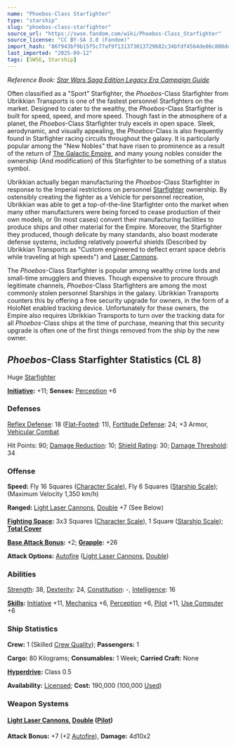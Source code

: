 ```yaml
---
name: "Phoebos-Class Starfighter"
type: "starship"
slug: "phoebos-class-starfighter"
source_url: "https://swse.fandom.com/wiki/Phoebos-Class_Starfighter"
source_license: "CC BY-SA 3.0 (Fandom)"
import_hash: "86f943bf9b15f5c77af9f131373013729682c34bfdf4564de06c800de55249d1"
last_imported: "2025-09-12"
tags: [SWSE, Starship]
---
```

*Reference Book: [Star Wars Saga Edition Legacy Era Campaign Guide](https://swse.fandom.com/wiki/Star_Wars_Saga_Edition_Legacy_Era_Campaign_Guide)*

Often classified as a "Sport" Starfighter, the *Phoebos*-Class Starfighter from Ubrikkian Transports is one of the fastest personnel Starfighters on the market. Designed to cater to the wealthy, the *Phoebos*-Class Starfighter is built for speed, speed, and more speed. Though fast in the atmosphere of a planet, the *Phoebos*-Class Starfighter truly excels in open space. Sleek, aerodynamic, and visually appealing, the *Phoebos*-Class is also frequently found in Starfighter racing circuits throughout the galaxy. It is particularly popular among the "New Nobles" that have risen to prominence as a result of the return of [The Galactic Empire](https://swse.fandom.com/wiki/The_Galactic_Empire), and many young nobles consider the ownership (And modification) of this Starfighter to be something of a status symbol.

Ubrikkian actually began manufacturing the *Phoebos*-Class Starfighter in response to the Imperial restrictions on personnel [Starfighter](https://swse.fandom.com/wiki/Starfighter) ownership. By ostensibly creating the fighter as a Vehicle for personnel recreation, Ubrikkian was able to get a top-of-the-line Starfighter onto the market when many other manufacturers were being forced to cease production of their own models, or (In most cases) convert their manufacturing facilities to produce ships and other material for the Empire. Moreover, the Starfighter they produced, though delicate by many standards, also boast moderate defense systems, including relatively powerful shields (Described by Ubrikkian Transports as "Custom engineered to deflect errant space debris while traveling at high speeds") and [Laser Cannons](https://swse.fandom.com/wiki/Laser_Cannons).

The *Phoebos*-Class Starfighter is popular among wealthy crime lords and small-time smugglers and thieves. Though expensive to procure through legitimate channels, *Phoebos*-Class Starfighters are among the most commonly stolen personnel Starships in the galaxy. Ubrikkian Transports counters this by offering a free security upgrade for owners, in the form of a HoloNet enabled tracking device. Unfortunately for these owners, the Empire also requires Ubrikkian Transports to turn over the tracking data for all *Phoebos*-Class ships at the time of purchase, meaning that this security upgrade is often one of the first things removed from the ship by the new owner.

## *Phoebos*-Class Starfighter Statistics (CL 8)
Huge [Starfighter](https://swse.fandom.com/wiki/Starfighter)

**[Initiative](https://swse.fandom.com/wiki/Initiative):** +11; **Senses:** [Perception](https://swse.fandom.com/wiki/Perception) +6
### Defenses
[Reflex Defense](https://swse.fandom.com/wiki/Reflex_Defense_(Vehicles)): 18 ([Flat-Footed](https://swse.fandom.com/wiki/Flat-Footed): 11), [Fortitude Defense](https://swse.fandom.com/wiki/Fortitude_Defense_(Vehicles)): 24; +3 Armor, [Vehicular Combat](https://swse.fandom.com/wiki/Vehicular_Combat)

Hit Points: 90; [Damage Reduction](https://swse.fandom.com/wiki/Damage_Reduction): 10; [Shield Rating](https://swse.fandom.com/wiki/Shield_Rating): 30; [Damage Threshold](https://swse.fandom.com/wiki/Damage_Threshold_(Vehicles)): 34
### Offense
**Speed:** Fly 16 Squares ([Character Scale](https://swse.fandom.com/wiki/Character_Scale)), Fly 6 Squares ([Starship Scale](https://swse.fandom.com/wiki/Starship_Scale)); (Maximum Velocity 1,350 km/h)

**Ranged:** [Light Laser Cannons](https://swse.fandom.com/wiki/Light_Laser_Cannons), [Double](https://swse.fandom.com/wiki/Double) +7 (See Below)

**[Fighting Space](https://swse.fandom.com/wiki/Fighting_Space):** 3x3 Squares ([Character Scale](https://swse.fandom.com/wiki/Character_Scale)), 1 Square ([Starship Scale](https://swse.fandom.com/wiki/Starship_Scale)); **[Total Cover](https://swse.fandom.com/wiki/Total_Cover)**

**[Base Attack Bonus](https://swse.fandom.com/wiki/Base_Attack_Bonus):** +2; **[Grapple](https://swse.fandom.com/wiki/Grapple):** +26

**Attack Options:** [Autofire](https://swse.fandom.com/wiki/Autofire_(Vehicle_Combat)) ([Light Laser Cannons](https://swse.fandom.com/wiki/Light_Laser_Cannons), [Double](https://swse.fandom.com/wiki/Double))
### Abilities
[Strength](https://swse.fandom.com/wiki/Strength): 38, [Dexterity](https://swse.fandom.com/wiki/Dexterity): 24, [Constitution](https://swse.fandom.com/wiki/Constitution): -, [Intelligence](https://swse.fandom.com/wiki/Intelligence): 16

**[Skills](https://swse.fandom.com/wiki/Skills):** [Initiative](https://swse.fandom.com/wiki/Initiative) +11, [Mechanics](https://swse.fandom.com/wiki/Mechanics) +6, [Perception](https://swse.fandom.com/wiki/Perception) +6, [Pilot](https://swse.fandom.com/wiki/Pilot) +11, [Use Computer](https://swse.fandom.com/wiki/Use_Computer) +6
### Ship Statistics
**Crew:** 1 (Skilled [Crew Quality](https://swse.fandom.com/wiki/Crew_Quality)); **Passengers:** 1

**Cargo:** 80 Kilograms; **Consumables:** 1 Week; **Carried Craft:** None

**[Hyperdrive](https://swse.fandom.com/wiki/Hyperdrive):** Class 0.5

**Availability:** [Licensed](https://swse.fandom.com/wiki/Licensed); **Cost:** 190,000 (100,000 [Used](https://swse.fandom.com/wiki/Used))
### Weapon Systems
#### **[Light Laser Cannons](https://swse.fandom.com/wiki/Light_Laser_Cannons), [Double](https://swse.fandom.com/wiki/Double) ([Pilot](https://swse.fandom.com/wiki/Pilot_(Vehicle_Combat)))**
**Attack Bonus:** +7 (+2 [Autofire](https://swse.fandom.com/wiki/Autofire_(Vehicle_Combat))), **Damage:** 4d10x2